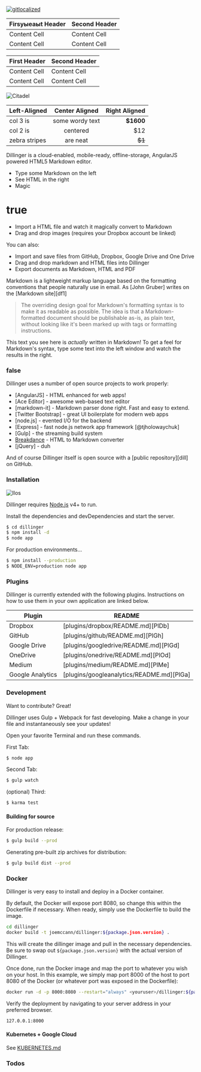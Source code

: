 [![gitlocalized ](https://gitlocalize.com/repo/5269/whole_project/badge.svg)](https://gitlocalize.com/repo/5269/whole_project?utm_source=badge)

Firsуыеаыt Header  | Second Header
------------- | -------------
Content Cell  | Content Cell
Content Cell  | Content Cell


| First Header  | Second Header |
| ------------- | ------------- |
| Content Cell  | Content Cell  |
| Content Cell  | Content Cell  |

![Citadel](https://vignette.wikia.nocookie.net/masseffect/images/d/d7/MassEffect2Citadel.jpg/revision/latest?cb=20100721191415)

| Left-Aligned  | Center Aligned  | Right Aligned |
|:------------- |:---------------:| -------------:|
| col 3 is      | some wordy text |     **$1600** |
| col 2 is      | centered        |         $12   |
| zebra stripes | are neat        |        ~~$1~~ |

Dillinger is a cloud-enabled, mobile-ready, offline-storage, AngularJS powered HTML5 Markdown editor.

  - Type some Markdown on the left
  - See HTML in the right
  - Magic

# true

  - Import a HTML file and watch it magically convert to Markdown
  - Drag and drop images (requires your Dropbox account be linked)


You can also:
  - Import and save files from GitHub, Dropbox, Google Drive and One Drive
  - Drag and drop markdown and HTML files into Dillinger
  - Export documents as Markdown, HTML and PDF

Markdown is a lightweight markup language based on the formatting conventions that people naturally use in email.  As [John Gruber] writes on the [Markdown site][df1]

> The overriding design goal for Markdown's
> formatting syntax is to make it as readable
> as possible. The idea is that a
> Markdown-formatted document should be
> publishable as-is, as plain text, without
> looking like it's been marked up with tags
> or formatting instructions.

This text you see here is *actually* written in Markdown! To get a feel for Markdown's syntax, type some text into the left window and watch the results in the right.

### false

Dillinger uses a number of open source projects to work properly:

* [AngularJS] - HTML enhanced for web apps!
* [Ace Editor] - awesome web-based text editor
* [markdown-it] - Markdown parser done right. Fast and easy to extend.
* [Twitter Bootstrap] - great UI boilerplate for modern web apps
* [node.js] - evented I/O for the backend
* [Express] - fast node.js network app framework [@tjholowaychuk]
* [Gulp] - the streaming build system
* [Breakdance](https://breakdance.github.io/breakdance/) - HTML to Markdown converter
* [jQuery] - duh

And of course Dillinger itself is open source with a [public repository][dill]
 on GitHub.

### Installation
![Ilos](https://lh3.googleusercontent.com/proxy/DDV8a7sLIWurhJtW8Ego9bq-JlwpfFFoR0tkLJQKKYXEXoWHB6ZUP5jGKD2VcYt3z1QVsgcn6L3GoU1ns8m9fvi3U51GzddA70ZUMHgzHvjl4-i7YOJY9cShBPrfjUhMQhxaJ97WFBp612XmjMXVGypfGkiBarN4PWxhiHkiYYNW7HGbtTpOcyt9GQ4Q23C2noxLTWFXZMcQZhRpQA_qzu2n6_H6CPViBnhSHpEl4JZAPaGCSJqgZg)

Dillinger requires [Node.js](https://nodejs.org/) v4+ to run.

Install the dependencies and devDependencies and start the server.

```sh
$ cd dillinger
$ npm install -d
$ node app
```

For production environments...

```sh
$ npm install --production
$ NODE_ENV=production node app
```

### Plugins

Dillinger is currently extended with the following plugins. Instructions on how to use them in your own application are linked below.

| Plugin | README |
| ------ | ------ |
| Dropbox | [plugins/dropbox/README.md][PlDb] |
| GitHub | [plugins/github/README.md][PlGh] |
| Google Drive | [plugins/googledrive/README.md][PlGd] |
| OneDrive | [plugins/onedrive/README.md][PlOd] |
| Medium | [plugins/medium/README.md][PlMe] |
| Google Analytics | [plugins/googleanalytics/README.md][PlGa] |


### Development

Want to contribute? Great!

Dillinger uses Gulp + Webpack for fast developing.
Make a change in your file and instantaneously see your updates!

Open your favorite Terminal and run these commands.

First Tab:
```sh
$ node app
```

Second Tab:
```sh
$ gulp watch
```

(optional) Third:
```sh
$ karma test
```
#### Building for source
For production release:
```sh
$ gulp build --prod
```
Generating pre-built zip archives for distribution:
```sh
$ gulp build dist --prod
```
### Docker
Dillinger is very easy to install and deploy in a Docker container.

By default, the Docker will expose port 8080, so change this within the Dockerfile if necessary. When ready, simply use the Dockerfile to build the image.

```sh
cd dillinger
docker build -t joemccann/dillinger:${package.json.version} .
```
This will create the dillinger image and pull in the necessary dependencies. Be sure to swap out `${package.json.version}` with the actual version of Dillinger.

Once done, run the Docker image and map the port to whatever you wish on your host. In this example, we simply map port 8000 of the host to port 8080 of the Docker (or whatever port was exposed in the Dockerfile):

```sh
docker run -d -p 8000:8080 --restart="always" <youruser>/dillinger:${package.json.version}
```

Verify the deployment by navigating to your server address in your preferred browser.

```sh
127.0.0.1:8000
```

#### Kubernetes + Google Cloud

See [KUBERNETES.md](https://github.com/joemccann/dillinger/blob/master/KUBERNETES.md)


### Todos
